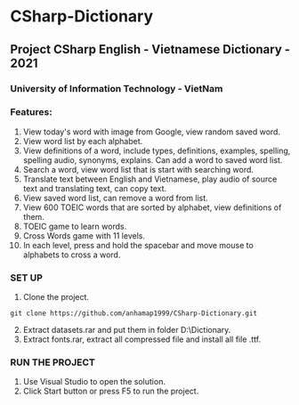 # CSharp-Dictionary
## Project CSharp English - Vietnamese Dictionary - 2021
### University of Information Technology - VietNam

### Features:
1. View today's word with image from Google, view random saved word.
2. View word list by each alphabet.
3. View definitions of a word, include types, definitions, examples, spelling, spelling audio, synonyms, explains. Can add a word to saved word list.
4. Search a word, view word list that is start with searching word.
5. Translate text between English and Vietnamese, play audio of source text and translating text, can copy text.
6. View saved word list, can remove a word from list.
7. View 600 TOEIC words that are sorted by alphabet, view definitions of them.
8. TOEIC game to learn words.
9. Cross Words game with 11 levels.
10. In each level, press and hold the spacebar and move mouse to alphabets to cross a word.

### SET UP
1. Clone the project.
```
git clone https://github.com/anhamap1999/CSharp-Dictionary.git
```
2. Extract datasets.rar and put them in folder D:\Dictionary.
3. Extract fonts.rar, extract all compressed file and install all file .ttf.

### RUN THE PROJECT
1. Use Visual Studio to open the solution.
2. Click Start button or press F5 to run the project.
